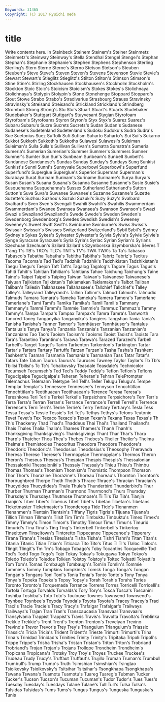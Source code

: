 ```yaml
---
Keywords: 31465 
Copyright: (C) 2017 Ryuichi Ueda
---
```


# title

Write contents here.
in Steinbeck Steinem Steinem's Steiner
Steinmetz Steinmetz's Steinway Steinway's Stella Stendhal Stengel Stengel's Stephan Stephan's
Stephanie Stephanie's Stephen Stephens Stephenson Sterling Sterling's Stern Sterne Sterne's
Sterno Stetson Stetson's Steuben Steuben's Steve Steve's Steven Steven's Stevens
Stevenson Stevie Stevie's Stewart Stewart's Stieglitz Stieglitz's Stilton Stilton's Stimson
Stimson's Stine Stine's Stirling Stockhausen Stockhausen's Stockholm Stockholm's Stockton Stoic
Stoic's Stoicism Stoicism's Stokes Stokes's Stolichnaya Stolichnaya's Stolypin Stolypin's Stone
Stonehenge Stoppard Stoppard's Stout Stowe Strabo Strabo's Stradivarius Strasbourg Strauss
Stravinsky Stravinsky's Streisand Streisand's Strickland Strickland's Strindberg Stromboli Strong Strong's
Stu Stu's Stuart Stuart's Stuarts Studebaker Studebaker's Stuttgart Stuttgart's Stuyvesant
Stygian Styrofoam Styrofoam's Styrofoams Styron Styron's Styx Styx's Suarez Suarez's
Subaru Subaru's Sucre Sucrets Sucrets's Sudan Sudan's Sudanese Sudanese's Sudetenland
Sudetenland's Sudoku Sudoku's Sudra Sudra's Sue Suetonius Suez Suffolk Sufi
Sufism Suharto Suharto's Sui Sui's Sukarno Sukkot Sukkoth Sukkoth's Sukkoths
Sulawesi Sulawesi's Suleiman Suleiman's Sulla Sulla's Sullivan Sullivan's Sumatra Sumatra's
Sumeria Sumeria's Sumerian Sumerian's Summer Summer's Summers Sumner Sumner's Sumter
Sun Sun's Sunbeam Sunbeam's Sunbelt Sunbelt's Sundanese Sundanese's Sundas Sunday
Sunday's Sundays Sung Sunkist Sunkist's Sunni Sunni's Sunnyvale Superbowl Superbowl's
Superfund Superfund's Superglue Superglue's Superior Superman Superman's Surabaya Surat Surinam
Surinam's Suriname Suriname's Surya Surya's Susan Susan's Susana Susana's Susanna
Susanne Susanne's Susie Susie's Susquehanna Susquehanna's Sussex Sutherland Sutherland's Sutton
Sutton's Suva Suva's Suwanee Suwanee's Suzanne Suzanne's Suzette Suzette's Suzhou
Suzhou's Suzuki Suzuki's Suzy Suzy's Svalbard Svalbard's Sven Sven's Svengali
Swahili Swahili's Swahilis Swammerdam Swammerdam's Swanee Swansea Swansea's Swanson Swanson's
Swazi Swazi's Swaziland Swaziland's Swede Swede's Sweden Sweden's Swedenborg Swedenborg's
Swedes Swedish Swedish's Sweeney Sweeney's Sweet Swift Swift's Swinburne Swinburne's
Swiss Swiss's Swissair Swissair's Swisses Switzerland Switzerland's Sybil Sybil's Sydney
Sydney's Sykes Sykes's Sylvester Sylvester's Sylvia Sylvia's Sylvie Sylvie's Synge
Syracuse Syracuse's Syria Syria's Syriac Syrian Syrian's Syrians Szechuan Szechuan's
Szilard Szilard's Szymborska Szymborska's Sèvres T T'ang T's TB's TKO's
TLC's TNT's TV's TWA TWA's Ta Ta's Tabasco Tabasco's Tabatha
Tabatha's Tabitha Tabitha's Tabriz Tabriz's Tacitus Tacoma Tacoma's Tad Tad's
Tadzhik Tadzhik's Tadzhikistan Tadzhikistan's Taegu Taegu's Taejon Taft Taft's Tagalog
Tagalog's Tagore Tagus Tagus's Tahiti Tahiti's Tahitian Tahitian's Tahitians Tahoe
Taichung Taichung's Taine Taine's Taipei Taipei's Taiping Taiwan Taiwan's Taiwanese
Taiwanese's Taiyuan Tajikistan Tajikistan's Taklamakan Taklamakan's Talbot Taliban Taliban's Taliesin
Tallahassee Tallahassee's Tallchief Tallchief's Talley Talley's Talleyrand Talleyrand's Tallinn Tallinn's
Talmud Talmud's Talmudic Talmuds Tamara Tamara's Tameka Tameka's Tamera Tamera's
Tamerlane Tamerlane's Tami Tami's Tamika Tamika's Tamil Tamil's Tammany Tammany's
Tammi Tammi's Tammie Tammie's Tammuz Tammuz's Tammy Tammy's Tampa Tampa's
Tampax Tampax's Tamra Tamra's Tamworth Tancred Taney Tanganyika Tanganyika's Tangiers
Tangshan Tania Tania's Tanisha Tanisha's Tanner Tanner's Tannhäuser Tannhäuser's Tantalus
Tantalus's Tanya Tanya's Tanzania Tanzania's Tanzanian Tanzanian's Tanzanians Tao Tao's
Taoism Taoism's Taoisms Taoist Taoist's Taoists Tara Tara's Tarantino Tarantino's
Tarawa Tarawa's Tarazed Tarazed's Tarbell Tarbell's Target Target's Tarim Tarkenton
Tarkenton's Tarkington Tartar Tartar's Tartars Tartary Tartuffe Tarzan Tarzan's Tasha
Tasha's Tashkent Tashkent's Tasman Tasmania Tasmania's Tasmanian Tass Tatar Tatar's
Tatars Tate Tatum Taurus Taurus's Tauruses Tawney Taylor Taylor's Tb
Tb's Tbilisi Tbilisi's Tc Tc's Tchaikovsky Teasdale Teasdale's Technicolor Tecumseh
Tecumseh's Ted Ted's Teddy Teddy's Teflon Teflon's Teflons Tegucigalpa Tegucigalpa's
Teheran Teheran's Tehran TelePrompter Telemachus Telemann Teletype Tell Tell's Teller
Telugu Telugu's Tempe Templar Templar's Tennessee Tennessee's Tennyson Tenochtitlan Tenochtitlan's
Teotihuacan Teotihuacan's Terence Teresa Teresa's Tereshkova Teri Teri's Terkel Terkel's
Terpsichore Terpsichore's Terr Terr's Terra Terra's Terran Terran's Terrance Terrance's
Terrell Terrell's Terrence Terrence's Terri Terri's Terrie Terrie's Terry Tertiary
Tertiary's Tesla Tess Tessa Tessa's Tessie Tessie's Tet Tet's Tethys
Tethys's Tetons Teutonic Tevet Tevet's Tex Texaco Texaco's Texan Texan's
Texans Texas Texas's Th Th's Thackeray Thad Thad's Thaddeus Thai
Thai's Thailand Thailand's Thais Thales Thalia Thalia's Thames Thames's Thanh
Thanh's Thanksgiving Thanksgiving's Thanksgivings Thant Thar Thar's Tharp Tharp's Thatcher
Thea Thea's Thebes Thebes's Theiler Theiler's Thelma Thelma's Themistocles Theocritus
Theodora Theodore Theodore's Theodoric Theodoric's Theodosius Theodosius's Theosophy Theravada Theresa
Therese Therese's Thermopylae Thermopylae's Thermos Theron Theron's Theseus Theseus's Thespian
Thespis Thespis's Thessalonian Thessaloníki Thessaloníki's Thessaly Thessaly's Thieu Thieu's Thimbu
Thomas Thomas's Thomism Thomism's Thomistic Thompson Thomson Thor Thor's Thorazine
Thorazine's Thoreau Thoreau's Thornton Thornton's Thoroughbred Thorpe Thoth Thoth's Thrace
Thrace's Thracian Thracian's Thucydides Thucydides's Thule Thule's Thunderbird Thunderbird's Thur
Thurber Thurman Thurman's Thurmond Thurmond's Thurs Thursday Thursday's Thursdays Thutmose
Thutmose's Ti Ti's Tia Tia's Tianjin Tianjin's Tiber Tiber's Tiberius
Tibet Tibet's Tibetan Tibetan's Tibetans Ticketmaster Ticketmaster's Ticonderoga Tide Tide's
Tienanmen Tienanmen's Tientsin Tientsin's Tiffany Tigris Tigris's Tijuana Tijuana's Tillich
Tillman Tillman's Tilsit Tim Tim's Timbuktu Timbuktu's Timex Timex's Timmy
Timmy's Timon Timon's Timothy Timour Timur Timur's Timurid Timurid's Tina
Tina's Ting Ting's Tinkerbell Tinkerbell's Tinkertoy Tinseltown Tinseltown's Tintoretto Tippecanoe
Tippecanoe's Tipperary Tirana Tirana's Tiresias Tiresias's Tisha Tisha's Tishri Tishri's
Titan Titan's Titania Titanic Titian Titian's Titicaca Tito Tito's Titus
Tl Tl's Tlaloc Tlaloc's Tlingit Tlingit's Tm Tm's Tobago Tobago's
Toby Tocantins Tocqueville Tod Tod's Todd Togo Togo's Tojo Tokay
Tokay's Tokugawa Tokyo Tokyo's Toledo Toledo's Toledos Tolkien Tolstoy Tolstoy's
Toltec Tolyatti Tolyatti's Tom Tom's Tomas Tombaugh Tombaugh's Tomlin Tomlin's
Tommie Tommie's Tommy Tompkins Tompkins's Tomsk Tonga Tonga's Tongan Tongan's
Tongans Toni Toni's Tonia Tonia's Tonto Tonto's Tony Tonya Tonya's
Topeka Topeka's Topsy Topsy's Torah Torah's Torahs Tories Toronto Toronto's
Torquemada Torrance Torrens Torres Torricelli Torricelli's Tortola Tortuga Torvalds Torvalds's
Tory Tory's Tosca Tosca's Toscanini Toshiba Toshiba's Toto Toto's Toulouse
Townes Townsend Townsend's Toynbee Toynbee's Toyoda Toyoda's Toyota Toyota's Tracey
Tracey's Traci Traci's Tracie Tracie's Tracy Tracy's Trafalgar Trafalgar's Trailways
Trailways's Trajan Tran Tran's Transcaucasia Transvaal Transvaal's Transylvania Trappist Trappist's
Travis Travis's Travolta Travolta's Treblinka Trekkie Trekkie's Trent Trent's Trenton
Trenton's Trevelyan Trevino Trevino's Trevor Trevor's Trey Trey's Triangulum Triangulum's
Triassic Triassic's Tricia Tricia's Trident Trident's Trieste Trimurti Trimurti's Trina
Trina's Trinidad Trinidad's Trinities Trinity Trinity's Tripitaka Tripoli Tripoli's Trippe
Trippe's Trisha Trisha's Tristan Tristan's Triton Triton's Trobriand Trobriand's Trojan
Trojan's Trojans Trollope Trondheim Trondheim's Tropicana Tropicana's Trotsky Troy Troy's
Troyes Truckee Truckee's Trudeau Trudy Trudy's Truffaut Truffaut's Trujillo Truman
Truman's Trumbull Trumbull's Trump Trump's Truth Tsimshian Tsimshian's Tsingtao Tsiolkovsky
Tsiolkovsky's Tsitsihar Tsitsihar's Tsongkhapa Tsongkhapa's Tswana Tswana's Tuamotu Tuamotu's Tuareg
Tuareg's Tubman Tucker Tucker's Tucson Tucson's Tucuman Tucuman's Tudor Tudor's
Tues Tues's Tuesday Tuesday's Tuesdays Tulane Tulane's Tull Tull's Tulsa
Tulsa's Tulsidas Tulsidas's Tums Tums's Tungus Tungus's Tunguska Tunguska's Tunis
